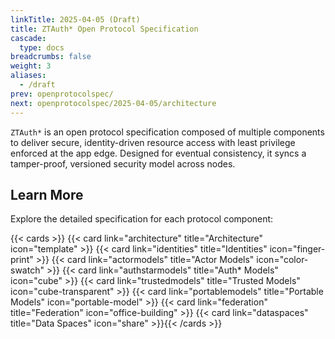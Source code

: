 ```yaml
---
linkTitle: 2025-04-05 (Draft)
title: ZTAuth* Open Protocol Specification
cascade:
  type: docs
breadcrumbs: false
weight: 3
aliases:
  - /draft
prev: openprotocolspec/
next: openprotocolspec/2025-04-05/architecture
---
```


`ZTAuth*`  is an open protocol specification composed of multiple components to deliver secure, identity-driven resource access with least privilege enforced at the app edge. Designed for eventual consistency, it syncs a tamper-proof, versioned security model across nodes.

## Learn More

Explore the detailed specification for each protocol component:

{{< cards >}} {{< card link="architecture" title="Architecture" icon="template" >}}
{{< card link="identities" title="Identities" icon="finger-print" >}}
{{< card link="actormodels" title="Actor Models" icon="color-swatch" >}}
{{< card link="authstarmodels" title="Auth* Models" icon="cube" >}}
{{< card link="trustedmodels" title="Trusted Models" icon="cube-transparent" >}}
{{< card link="portablemodels" title="Portable Models" icon="portable-model" >}}
{{< card link="federation" title="Federation" icon="office-building" >}}
{{< card link="dataspaces" title="Data Spaces" icon="share" >}}{{< /cards >}}
